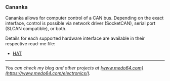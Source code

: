 ### Cananka ###

Cananka allows for computer control of a CAN bus. Depending on the exact
interface, control is possible via network driver (SocketCAN), serial port
(SLCAN compatible), or both.

Details for each supported hardware interface are available in their respective
read-me file:

* [HAT](HAT/README.md)

---

*You can check my blog and other projects at [www.medo64.com](https://www.medo64.com/electronics/).*

